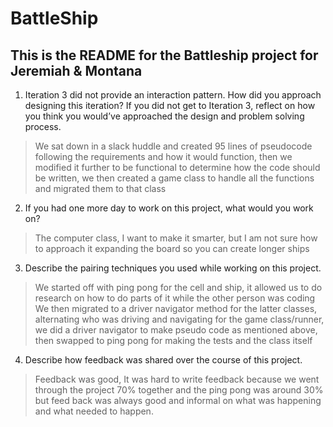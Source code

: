 # BattleShip
## This is the README for the Battleship project for Jeremiah & Montana
1. Iteration 3 did not provide an interaction pattern. How did you approach designing this iteration? If you did not get to Iteration 3, reflect on how you think you would’ve approached the design and problem solving process.
> We sat down in a slack huddle and created 95 lines of pseudocode following the requirements and how it would function, then we modified it further to be functional to determine how the code should be written, we then created a game class to handle all the functions and migrated them to that class
2. If you had one more day to work on this project, what would you work on?
> The computer class, I want to make it smarter, but I am not sure how to approach it
> expanding the board so you can create longer ships
3. Describe the pairing techniques you used while working on this project.
> We started off with ping pong for the cell and ship, it allowed us to do research on how to do parts of it while the other person was coding
> We then migrated to a driver navigator method for the latter classes, alternating who was driving and navigating
> for the game class/runner, we did a driver navigator to make pseudo code as mentioned above, then swapped to ping pong for making the tests and the class itself
4. Describe how feedback was shared over the course of this project.
> Feedback was good, It was hard to write feedback because we went through the project  70% together and the ping pong was around 30% but feed back was always good and informal on what was happening and what needed to happen.